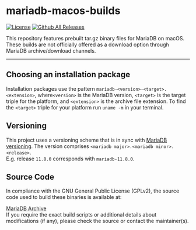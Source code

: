 # mariadb-macos-builds

[![License](https://img.shields.io/github/license/SnapDBApp/mariadb-macos-builds)](./LICENSE)
[![Github All Releases](https://img.shields.io/github/downloads/SnapDBApp/mariadb-macos-builds/total.svg)]()

This repository features prebuilt tar.gz binary files for MariaDB on macOS. These builds are not officially offered as a download option through MariaDB archive/download channels.

---

## Choosing an installation package
Installation packages use the pattern `mariadb-<version>-<target>.<extension>`, where`<version>` is the
MariaDB version, `<target>` is the target triple for the platform, and `<extension>` is the archive file
extension.  To find the `<target>` triple for your platform run `uname -m` in your terminal.

## Versioning
This project uses a versioning scheme that is in sync with [MariaDB versioning](https://mariadb.com/kb/en/mariadb-release-model/).
The version comprises `<mariadb major>.<mariadb minor>.<release>`.  
E.g. release `11.8.0` corresponds with `mariadb-11.8.0`.

## Source Code
In compliance with the GNU General Public License (GPLv2), the source code used to build these binaries is available at:  

[MariaDB Archive](https://archive.mariadb.org/)  
If you require the exact build scripts or additional details about modifications (if any), please check the source or contact the maintainer(s).

